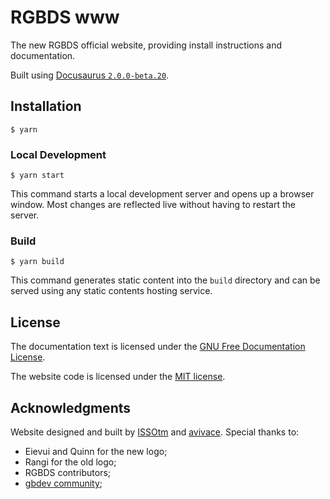 # RGBDS www

The new RGBDS official website, providing install instructions and documentation.

Built using [Docusaurus `2.0.0-beta.20`](https://docusaurus.io/).


## Installation

```
$ yarn
```

### Local Development

```
$ yarn start
```

This command starts a local development server and opens up a browser window. Most changes are reflected live without having to restart the server.

### Build

```
$ yarn build
```

This command generates static content into the `build` directory and can be served using any static contents hosting service.

## License

The documentation text is licensed under the [GNU Free Documentation License](LICENSE_docs).

The website code is licensed under the [MIT license](LICENSE).

## Acknowledgments

Website designed and built by [ISSOtm](https://github.com/issotm) and [avivace](https://github.com/issotm). Special thanks to:

- Eievui and Quinn for the new logo;
- Rangi for the old logo;
- RGBDS contributors;
- [gbdev community](https://gbdev.io);
